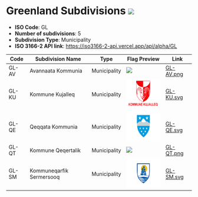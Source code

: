 # Greenland Subdivisions ![](https://flagcdn.com/h40/gl.png)

- **ISO Code**: GL
- **Number of subdivisions**: 5
- **Subdivision Type**: Municipality
- **ISO 3166-2 API link**: https://iso3166-2-api.vercel.app/api/alpha/GL

| Code  | Subdivision Name         | Type | Flag Preview | Link |
|-------|--------------------------|--------------| -------------- |----------|
| GL-AV | Avannaata Kommunia | Municipality | <img src='https://raw.githubusercontent.com/amckenna41/iso3166-flags/main/iso3166-2-flags/GL/GL-AV.svg' height='80'> | [GL-AV.png](https://github.com/amckenna41/iso3166-flags/blob/main/iso3166-2-flags/GL/GL-AV.png) |
| GL-KU | Kommune Kujalleq | Municipality | <img src='https://raw.githubusercontent.com/amckenna41/iso3166-flags/main/iso3166-2-flags/GL/GL-KU.svg' height='80'> | [GL-KU.svg](https://github.com/amckenna41/iso3166-flags/blob/main/iso3166-2-flags/GL/GL-KU.svg) |
| GL-QE | Qeqqata Kommunia | Municipality | <img src='https://raw.githubusercontent.com/amckenna41/iso3166-flags/main/iso3166-2-flags/GL/GL-QE.svg' height='80'> | [GL-QE.svg](https://github.com/amckenna41/iso3166-flags/blob/main/iso3166-2-flags/GL/GL-QE.svg) |
| GL-QT | Kommune Qeqertalik | Municipality | <img src='https://raw.githubusercontent.com/amckenna41/iso3166-flags/main/iso3166-2-flags/GL/GL-QT.svg' height='80'> | [GL-QT.png](https://github.com/amckenna41/iso3166-flags/blob/main/iso3166-2-flags/GL/GL-QT.png) |
| GL-SM | Kommuneqarfik Sermersooq | Municipality | <img src='https://raw.githubusercontent.com/amckenna41/iso3166-flags/main/iso3166-2-flags/GL/GL-SM.svg' height='80'> | [GL-SM.svg](https://github.com/amckenna41/iso3166-flags/blob/main/iso3166-2-flags/GL/GL-SM.svg) |

